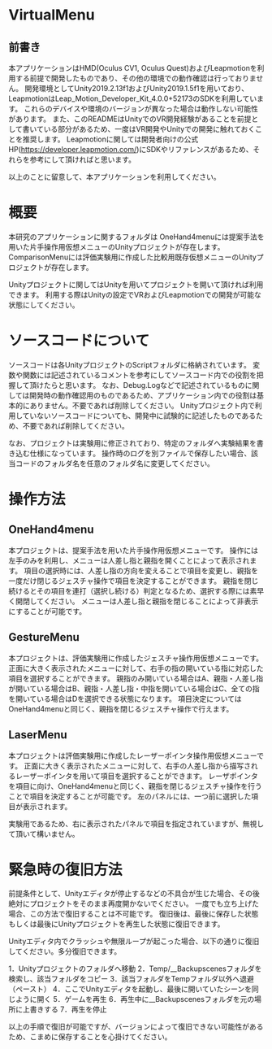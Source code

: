 # VirtualMenu

## 前書き

本アプリケーションはHMD(Oculus CV1, Oculus Quest)およびLeapmotionを利用する前提で開発したものであり、その他の環境での動作確認は行っておりません。
開発環境としてUnity2019.2.13f1およびUnity2019.1.5f1を用いており、LeapmotionはLeap_Motion_Developer_Kit_4.0.0+52173のSDKを利用しています。
これらのデバイスや環境のバージョンが異なった場合は動作しない可能性があります。
また、このREADMEはUnityでのVR開発経験があることを前提として書いている部分があるため、一度はVR開発やUnityでの開発に触れておくことを推奨します。
Leapmotionに関しては開発者向けの公式HP(https://developer.leapmotion.com/)にSDKやリファレンスがあるため、それらを参考にして頂ければと思います。

以上のことに留意して、本アプリケーションを利用してください。


# 概要

本研究のアプリケーションに関するフォルダは
OneHand4menuには提案手法を用いた片手操作用仮想メニューのUnityプロジェクトが存在します。
ComparisonMenuには評価実験用に作成した比較用既存仮想メニューのUnityプロジェクトが存在します。

Unityプロジェクトに関してはUnityを用いてプロジェクトを開いて頂ければ利用できます。
利用する際はUnityの設定でVRおよびLeapmotionでの開発が可能な状態にしてください。

# ソースコードについて

ソースコードは各UnityプロジェクトのScriptフォルダに格納されています。
変数や関数には記述されているコメントを参考にしてソースコード内での役割を把握して頂けたらと思います。
なお、Debug.Logなどで記述されているものに関しては開発時の動作確認用のものであるため、アプリケーション内での役割は基本的にありません。不要であれば削除してください。
Unityプロジェクト内で利用していないソースコードについても、開発中に試験的に記述したものであるため、不要であれば削除してください。

なお、プロジェクトは実験用に修正されており、特定のフォルダへ実験結果を書き込む仕様になっています。
操作時のログを別ファイルで保存したい場合、該当コードのフォルダ名を任意のフォルダ名に変更してください。


# 操作方法

## OneHand4menu

本プロジェクトは、提案手法を用いた片手操作用仮想メニューです。
操作には左手のみを利用し、メニューは人差し指と親指を開くことによって表示されます。
項目の選択時には、人差し指の方向を変えることで項目を変更し、親指を一度だけ閉じるジェスチャ操作で項目を決定することができます。
親指を閉じ続けるとその項目を連打（選択し続ける）判定となるため、選択する際には素早く開閉してください。
メニューは人差し指と親指を閉じることによって非表示にすることが可能です。

## GestureMenu

本プロジェクトは、評価実験用に作成したジェスチャ操作用仮想メニューです。
正面に大きく表示されたメニューに対して、右手の指の開いている指に対応した項目を選択することができます。
親指のみ開いている場合はA、親指・人差し指が開いている場合はB、親指・人差し指・中指を開いている場合はC、全ての指を開いている場合はDを選択できる状態になります。
項目決定についてはOneHand4menuと同じく、親指を閉じるジェスチャ操作で行えます。

## LaserMenu

本プロジェクトは評価実験用に作成したレーザーポインタ操作用仮想メニューです。
正面に大きく表示されたメニューに対して、右手の人差し指から描写されるレーザーポインタを用いて項目を選択することができます。
レーザポインタを項目に向け、OneHand4menuと同じく、親指を閉じるジェスチャ操作を行うことで項目を決定することが可能です。
左のパネルには、一つ前に選択した項目が表示されます。

実験用であるため、右に表示されたパネルで項目を指定されていますが、無視して頂いて構いません。

# 緊急時の復旧方法

前提条件として、Unityエディタが停止するなどの不具合が生じた場合、その後絶対にプロジェクトをそのまま再度開かないでください。
一度でも立ち上げた場合、この方法で復旧することは不可能です。
復旧後は、最後に保存した状態もしくは最後にUnityプロジェクトを再生した状態に復旧できます。

Unityエディタ内でクラッシュや無限ループが起こった場合、以下の通りに復旧してください。多分復旧できます。

1．Unityプロジェクトのフォルダへ移動
2．Temp/__Backupscenesフォルダを検索し、該当フォルダをコピー
3．該当フォルダをTempフォルダ以外へ退避（ペースト）
4．ここでUnityエディタを起動し、最後に開いていたシーンを同じように開く
5．ゲームを再生
6．再生中に__Backupscenesフォルダを元の場所に上書きする
7．再生を停止

以上の手順で復旧が可能ですが、バージョンによって復旧できない可能性があるため、こまめに保存することを心掛けてください。
